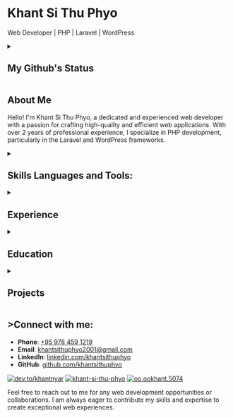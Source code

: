 # Khant Si Thu Phyo
Web Developer | PHP | Laravel | WordPress

<details>
  <summary><h2>My Github's Status</h2></summary>
  
<table border="0" align="center">
    <tbody>
        <tr bprder="0">
        <p dir="auto" align="center"><a target="_blank" rel="noopener noreferrer nofollow" href="https://camo.githubusercontent.com/784cc984e214fa72d0ecdcf2a89e6a25c7e91fe0baab426cdf255d7148338b2f/68747470733a2f2f6769746875622d70726f66696c652d73756d6d6172792d63617264732e76657263656c2e6170702f6170692f63617264732f70726f66696c652d64657461696c733f757365726e616d653d4b68616e742d4e796172267468656d653d64726163756c6126686964655f626f726465723d74727565"><img src="https://camo.githubusercontent.com/784cc984e214fa72d0ecdcf2a89e6a25c7e91fe0baab426cdf255d7148338b2f/68747470733a2f2f6769746875622d70726f66696c652d73756d6d6172792d63617264732e76657263656c2e6170702f6170692f63617264732f70726f66696c652d64657461696c733f757365726e616d653d4b68616e742d4e796172267468656d653d64726163756c6126686964655f626f726465723d74727565" width="900px" alt="Khant-Nyar" data-canonical-src="https://github-profile-summary-cards.vercel.app/api/cards/profile-details?username=Khant-Nyar&amp;theme=dracula&amp;hide_border=true" style="max-width: 100%;"></a></p>
        </tr>
        <tr border="0">
            <td width="50%" align="center">
                <a target="_blank" rel="noopener noreferrer nofollow" href="https://camo.githubusercontent.com/fcb240664d413ac6cb8b6ba52e466dc2de59b507fced5a13a434ca4723dce3c8/68747470733a2f2f6769746875622d726561646d652d73746174732e76657263656c2e6170702f6170693f757365726e616d653d4b68616e742d4e796172267468656d653d636f62616c742673686f775f69636f6e733d7472756526636f756e745f707269766174653d74727565"><img align="center" src="https://camo.githubusercontent.com/fcb240664d413ac6cb8b6ba52e466dc2de59b507fced5a13a434ca4723dce3c8/68747470733a2f2f6769746875622d726561646d652d73746174732e76657263656c2e6170702f6170693f757365726e616d653d4b68616e742d4e796172267468656d653d636f62616c742673686f775f69636f6e733d7472756526636f756e745f707269766174653d74727565" data-canonical-src="https://github-readme-stats.vercel.app/api?username=Khant-Nyar&amp;theme=cobalt&amp;show_icons=true&amp;count_private=true" style="max-width: 100%;"></a>
                <br><br>
                <a target="_blank" rel="noopener noreferrer nofollow" href="https://camo.githubusercontent.com/c88b4c9032170fd70969ae82268e97f7a8e1c36dc7ec55827ad6055025d2e195/68747470733a2f2f6769746875622d726561646d652d73747265616b2d73746174732e6865726f6b756170702e636f6d2f3f757365723d4b68616e742d4e796172267468656d653d6461726b26686964655f626f726465723d74727565"><img title="🔥 Get streak stats for your profile at git.io/streak-stats" alt="Mark streak" src="https://camo.githubusercontent.com/c88b4c9032170fd70969ae82268e97f7a8e1c36dc7ec55827ad6055025d2e195/68747470733a2f2f6769746875622d726561646d652d73747265616b2d73746174732e6865726f6b756170702e636f6d2f3f757365723d4b68616e742d4e796172267468656d653d6461726b26686964655f626f726465723d74727565" data-canonical-src="https://github-readme-streak-stats.herokuapp.com/?user=Khant-Nyar&amp;theme=dark&amp;hide_border=true" style="max-width: 100%;"></a>
            </td>
            <td width="50%" align="center">
                <a target="_blank" rel="noopener noreferrer nofollow" href="https://camo.githubusercontent.com/6ae277852f8a772a2044e85ff72b5040ef18ec219f48ed3ed125e8601e9f0645/68747470733a2f2f6769746875622d726561646d652d73746174732e616e7572616768617a7261312e76657263656c2e6170702f6170692f746f702d6c616e67732f3f757365726e616d653d4b68616e742d4e796172267468656d653d6461726b26686964655f626f726465723d74727565266e6f2d62673d74727565266e6f2d6672616d653d74727565266c616e67735f636f756e743d3130"><img align="center" src="https://camo.githubusercontent.com/6ae277852f8a772a2044e85ff72b5040ef18ec219f48ed3ed125e8601e9f0645/68747470733a2f2f6769746875622d726561646d652d73746174732e616e7572616768617a7261312e76657263656c2e6170702f6170692f746f702d6c616e67732f3f757365726e616d653d4b68616e742d4e796172267468656d653d6461726b26686964655f626f726465723d74727565266e6f2d62673d74727565266e6f2d6672616d653d74727565266c616e67735f636f756e743d3130" data-canonical-src="https://github-readme-stats.anuraghazra1.vercel.app/api/top-langs/?username=Khant-Nyar&amp;theme=dark&amp;hide_border=true&amp;no-bg=true&amp;no-frame=true&amp;langs_count=10" style="max-width: 100%;"></a>
            </td>
        </tr>
    </tbody>
</table>
</details>

## About Me

Hello! I'm Khant Si Thu Phyo, a dedicated and experienced web developer with a passion for crafting high-quality and efficient web applications. With over 2 years of professional experience, I specialize in PHP development, particularly in the Laravel and WordPress frameworks.

<details>
  <summary><h2> Skills Languages and Tools: </h2></summary>
  
- **PHP**: I have a strong command over PHP programming language and its frameworks like Laravel and WordPress. I can develop robust and scalable web applications using these technologies.
- **Laravel**: I am proficient in Laravel framework and have hands-on experience in building custom web applications, RESTful APIs, and implementing complex business logic.
- **WordPress**: I am well-versed in WordPress CMS, theme development, and plugin customization. I have successfully delivered multiple WordPress projects with custom functionality and design.
- **Front-end Development**: I am proficient in HTML, CSS, and JavaScript. I can create responsive and visually appealing user interfaces using modern front-end frameworks and libraries.
- **Database**: I have experience working with relational databases like MySQL and PostgreSQL, designing efficient database schemas, writing optimized queries, and handling data migrations.
  
<p align="left"> <a href="https://www.gnu.org/software/bash/" target="_blank" rel="noreferrer"> <img src="https://www.vectorlogo.zone/logos/gnu_bash/gnu_bash-icon.svg" alt="bash" width="40" height="40"/> </a> <a href="https://www.cprogramming.com/" target="_blank" rel="noreferrer"> <img src="https://raw.githubusercontent.com/devicons/devicon/master/icons/c/c-original.svg" alt="c" width="40" height="40"/> </a> <a href="https://www.chartjs.org" target="_blank" rel="noreferrer"> <img src="https://www.chartjs.org/media/logo-title.svg" alt="chartjs" width="40" height="40"/> </a> <a href="https://www.w3schools.com/css/" target="_blank" rel="noreferrer"> <img src="https://raw.githubusercontent.com/devicons/devicon/master/icons/css3/css3-original-wordmark.svg" alt="css3" width="40" height="40"/> </a> <a href="https://www.djangoproject.com/" target="_blank" rel="noreferrer"> <img src="https://cdn.worldvectorlogo.com/logos/django.svg" alt="django" width="40" height="40"/> </a> <a href="https://www.docker.com/" target="_blank" rel="noreferrer"> <img src="https://raw.githubusercontent.com/devicons/devicon/master/icons/docker/docker-original-wordmark.svg" alt="docker" width="40" height="40"/> </a> <a href="https://expressjs.com" target="_blank" rel="noreferrer"> <img src="https://raw.githubusercontent.com/devicons/devicon/master/icons/express/express-original-wordmark.svg" alt="express" width="40" height="40"/> </a> <a href="https://www.figma.com/" target="_blank" rel="noreferrer"> <img src="https://www.vectorlogo.zone/logos/figma/figma-icon.svg" alt="figma" width="40" height="40"/> </a> <a href="https://git-scm.com/" target="_blank" rel="noreferrer"> <img src="https://www.vectorlogo.zone/logos/git-scm/git-scm-icon.svg" alt="git" width="40" height="40"/> </a> <a href="https://www.w3.org/html/" target="_blank" rel="noreferrer"> <img src="https://raw.githubusercontent.com/devicons/devicon/master/icons/html5/html5-original-wordmark.svg" alt="html5" width="40" height="40"/> </a> <a href="https://www.java.com" target="_blank" rel="noreferrer"> <img src="https://raw.githubusercontent.com/devicons/devicon/master/icons/java/java-original.svg" alt="java" width="40" height="40"/> </a> <a href="https://developer.mozilla.org/en-US/docs/Web/JavaScript" target="_blank" rel="noreferrer"> <img src="https://raw.githubusercontent.com/devicons/devicon/master/icons/javascript/javascript-original.svg" alt="javascript" width="40" height="40"/> </a> <a href="https://laravel.com/" target="_blank" rel="noreferrer"> <img src="https://raw.githubusercontent.com/devicons/devicon/master/icons/laravel/laravel-plain-wordmark.svg" alt="laravel" width="40" height="40"/> </a> <a href="https://www.linux.org/" target="_blank" rel="noreferrer"> <img src="https://raw.githubusercontent.com/devicons/devicon/master/icons/linux/linux-original.svg" alt="linux" width="40" height="40"/> </a> <a href="https://mariadb.org/" target="_blank" rel="noreferrer"> <img src="https://www.vectorlogo.zone/logos/mariadb/mariadb-icon.svg" alt="mariadb" width="40" height="40"/> </a> <a href="https://www.mongodb.com/" target="_blank" rel="noreferrer"> <img src="https://raw.githubusercontent.com/devicons/devicon/master/icons/mongodb/mongodb-original-wordmark.svg" alt="mongodb" width="40" height="40"/> </a> <a href="https://www.mysql.com/" target="_blank" rel="noreferrer"> <img src="https://raw.githubusercontent.com/devicons/devicon/master/icons/mysql/mysql-original-wordmark.svg" alt="mysql" width="40" height="40"/> </a> <a href="https://nodejs.org" target="_blank" rel="noreferrer"> <img src="https://raw.githubusercontent.com/devicons/devicon/master/icons/nodejs/nodejs-original-wordmark.svg" alt="nodejs" width="40" height="40"/> </a> <a href="https://www.php.net" target="_blank" rel="noreferrer"> <img src="https://raw.githubusercontent.com/devicons/devicon/master/icons/php/php-original.svg" alt="php" width="40" height="40"/> </a> <a href="https://postman.com" target="_blank" rel="noreferrer"> <img src="https://www.vectorlogo.zone/logos/getpostman/getpostman-icon.svg" alt="postman" width="40" height="40"/> </a> <a href="https://www.python.org" target="_blank" rel="noreferrer"> <img src="https://raw.githubusercontent.com/devicons/devicon/master/icons/python/python-original.svg" alt="python" width="40" height="40"/> </a> <a href="https://tailwindcss.com/" target="_blank" rel="noreferrer"> <img src="https://www.vectorlogo.zone/logos/tailwindcss/tailwindcss-icon.svg" alt="tailwind" width="40" height="40"/> </a> <a href="https://vuejs.org/" target="_blank" rel="noreferrer"> <img src="https://raw.githubusercontent.com/devicons/devicon/master/icons/vuejs/vuejs-original-wordmark.svg" alt="vuejs" width="40" height="40"/> </a> <a href="https://vuetifyjs.com/en/" target="_blank" rel="noreferrer"> <img src="https://bestofjs.org/logos/vuetify.svg" alt="vuetify" width="40" height="40"/> </a> </p>
</details>


<details>
  <summary><h2> Experience </h2></summary>

- **Web Developer** at App.com.mm (2022-2023)
  - Collaborated with cross-functional teams to develop and maintain web applications using PHP, Laravel, and WordPress.
  - Implemented new features and enhancements, ensuring optimal performance and adherence to coding standards.
  - Integrated third-party APIs and services to extend application functionality.
  - Conducted code reviews and provided constructive feedback to improve code quality and maintainability.
  </details>

<details>
  <summary><h2> Education </h2></summary>

- **Diploma in Computer(L4DC)**, Green Hacker Institute
  </details>

<details>
  <summary><h2> Projects </h2></summary>

- **E-commerce Website**: Developed a full-fledged e-commerce website using Laravel, integrated with payment gateways and implemented features such as product catalog, shopping cart, and order management.
- **Custom WordPress Theme**: Built a custom WordPress theme from scratch, incorporating unique designs and custom post types to meet client requirements.
- **Internal Management System**: Created an internal management system for a company using Laravel, enabling efficient employee management, document sharing, and task tracking.
  </details>

## >Connect with me:

- **Phone**: <a href="tel:09784591219">+95 978 459 1219</a>
- **Email**: khantsithuphyo2001@gmail.com
- **LinkedIn**: [linkedin.com/khantsithuphyo](https://linkedin.com/in/khant-si-thu-phyo)
- **GitHub**: [github.com/khantsithuphyo](https://github.com/khant-nyar)

<p align="left">
<a href="https://dev.to/dev.to/khantnyar" target="blank"><img align="center" src="https://raw.githubusercontent.com/rahuldkjain/github-profile-readme-generator/master/src/images/icons/Social/devto.svg" alt="dev.to/khantnyar" height="30" width="40" /></a>
<a href="https://linkedin.com/in/khant-si-thu-phyo" target="blank"><img align="center" src="https://raw.githubusercontent.com/rahuldkjain/github-profile-readme-generator/master/src/images/icons/Social/linked-in-alt.svg" alt="khant-si-thu-phyo" height="30" width="40" /></a>
<a href="https://fb.com/oo.ookhant.5074" target="blank"><img align="center" src="https://raw.githubusercontent.com/rahuldkjain/github-profile-readme-generator/master/src/images/icons/Social/facebook.svg" alt="oo.ookhant.5074" height="30" width="40" /></a>
</p>

Feel free to reach out to me for any web development opportunities or collaborations. I am always eager to contribute my skills and expertise to create exceptional web experiences.

